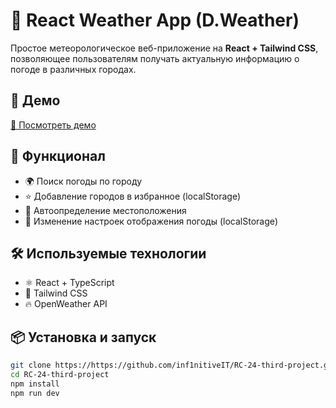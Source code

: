 # 🌟 React Weather App (D.Weather)

Простое метеорологическое веб-приложение на **React + Tailwind CSS**, позволяющее пользователям получать актуальную информацию о погоде в различных городах.

## 🚀 Демо
[🔗 Посмотреть демо](https://inf1nitiveit.github.io/RC-24-third-project/#/)

## 🎨 Функционал
- 🌍 Поиск погоды по городу
- ⭐ Добавление городов в избранное (localStorage)
- 📍 Автоопределение местоположения
- 🔧 Изменение настроек отображения погоды (localStorage)

## 🛠 Используемые технологии
- ⚛️ React + TypeScript
- 🎨 Tailwind CSS
- 🔥 OpenWeather API

## 📦 Установка и запуск

```sh
git clone https://https://github.com/inf1nitiveIT/RC-24-third-project.git
cd RC-24-third-project
npm install
npm run dev
